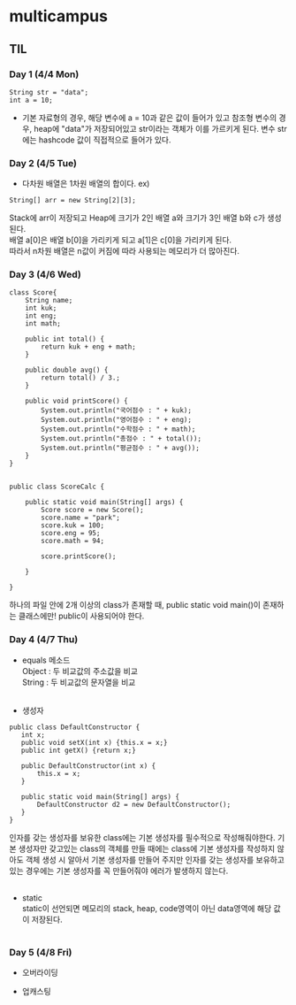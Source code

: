 # multicampus

## TIL

### Day 1 (4/4 Mon)
```
String str = "data";
int a = 10;
```
* 기본 자료형의 경우, 해당 변수에 a = 10과 같은 값이 들어가 있고 참조형 변수의 경우, heap에 "data"가 저장되어있고 str이라는 객체가 이를 가르키게 된다. 변수 str에는 hashcode 값이 직접적으로 들어가 있다.


### Day 2 (4/5 Tue)
* 다차원 배열은 1차원 배열의 합이다.
ex)
```
String[] arr = new String[2][3];
```
Stack에 arr이 저장되고 Heap에 크기가 2인 배열 a와 크기가 3인 배열 b와 c가 생성된다.<br>
배열 a[0]은 배열 b[0]을 가리키게 되고 a[1]은 c[0]을 가리키게 된다.<br>
따라서 n차원 배열은 n값이 커짐에 따라 사용되는 메모리가 더 많아진다.


### Day 3 (4/6 Wed)
```
class Score{
	String name;
	int kuk;
	int eng;
	int math;
	
	public int total() {
		return kuk + eng + math;
	}
	
	public double avg() {
		return total() / 3.;
	}
	
	public void printScore() {
		System.out.println("국어점수 : " + kuk);
		System.out.println("영어점수 : " + eng);
		System.out.println("수학점수 : " + math);
		System.out.println("총점수 : " + total());
		System.out.println("평균점수 : " + avg());
	}
}


public class ScoreCalc {

	public static void main(String[] args) {
		Score score = new Score();
		score.name = "park";
		score.kuk = 100;
		score.eng = 95;
		score.math = 94;
		
		score.printScore();

	}

}
```

하나의 파일 안에 2개 이상의 class가 존재할 때, public static void main()이 존재하는 클래스에만! public이 사용되어야 한다.


### Day 4 (4/7 Thu)
* equals 메소드<br>
 Object : 두 비교값의 주소값을 비교<br>
 String : 두 비교값의 문자열을 비교<br><br>
 
* 생성자 
 ```
 public class DefaultConstructor {
	int x;
	public void setX(int x) {this.x = x;}
	public int getX() {return x;}
	
	public DefaultConstructor(int x) {
		this.x = x;
	}
     
    public static void main(String[] args) { 
    	DefaultConstructor d2 = new DefaultConstructor();
    }
}
 ```
 인자를 갖는 생성자를 보유한 class에는 기본 생성자를 필수적으로 작성해줘야한다.
 기본 생성자만 갖고있는 class의 객체를 만들 때에는 class에 기본 생성자를 작성하지 않아도 객체 생성 시 알아서 기본 생성자를 만들어 주지만 인자를 갖는 생성자를 보유하고 있는 경우에는 기본 생성자를 꼭 만들어줘야 에러가 발생하지 않는다.<br><br>
 
* static<br>
 static이 선언되면 메모리의 stack, heap, code영역이 아닌 data영역에 해당 값이 저장된다.<br><br>
 
 ### Day 5 (4/8 Fri)
 * 오버라이딩<br>
 - 업캐스팅
 ```
 
 ```
